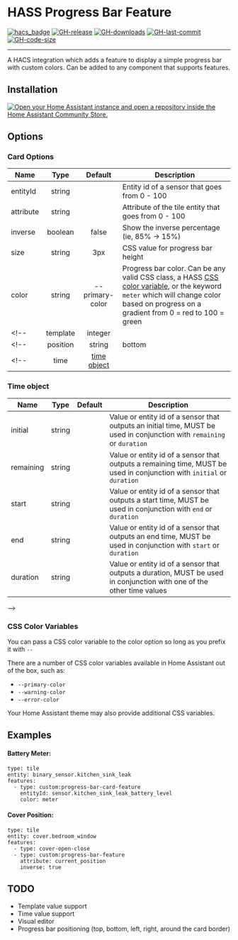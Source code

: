 # HASS Progress Bar Feature

[![hacs_badge](https://img.shields.io/badge/HACS-Custom-41BDF5.svg?style=flat-square)](https://github.com/hacs/integration)
[![GH-release](https://img.shields.io/github/v/release/ytilis/hass-progress-bar-feature.svg?style=flat-square)](https://github.com/ytilis/hass-progress-bar-feature/releases)
[![GH-downloads](https://img.shields.io/github/downloads/ytilis/hass-progress-bar-feature/total?style=flat-square)](https://github.com/ytilis/hass-progress-bar-feature/releases)
[![GH-last-commit](https://img.shields.io/github/last-commit/ytilis/hass-progress-bar-feature.svg?style=flat-square)](https://github.com/ytilis/hass-progress-bar-feature/commits/master)
[![GH-code-size](https://img.shields.io/github/languages/code-size/ytilis/hass-progress-bar-feature.svg?color=red&style=flat-square)](https://github.com/ytilis/hass-progress-bar-feature)

--- 

A HACS integration which adds a feature to display a simple progress bar with custom colors. Can be added to any component that supports features.

## Installation

<a href="https://my.home-assistant.io/redirect/hacs_repository/?owner=ytilis&repository=hass-progress-bar-feature&category=plugin" target="_blank" rel="noreferrer noopener"><img src="https://my.home-assistant.io/badges/hacs_repository.svg" alt="Open your Home Assistant instance and open a repository inside the Home Assistant Community Store." /></a>

## Options

### Card Options

| Name | Type | Default | Description |
|------|:----:|:-------:|-------------|
| entityId | string |  | Entity id of a sensor that goes from 0 - 100
| attribute | string |  | Attribute of the tile entity that goes from 0 - 100
| inverse | boolean | false | Show the inverse percentage (ie, 85% -> 15%)
| size | string | 3px | CSS value for progress bar height
| color | string | --primary-color | Progress bar color. Can be any valid CSS class, a HASS [CSS color variable](#css-color-variables), or the keyword `meter` which will change color based on progress on a gradient from 0 = red to 100 = green
<!-- | template | integer |  | Template string which evaluates to an integer from 0 - 100 -->
<!-- | position | string | bottom | Progress bar position, only accepts `top` or `bottom` -->
<!-- | time | [time object](#time-object-options) | | Time to derive progress from

### Time object

| Name | Type | Default | Description |
|------|:----:|:-------:|-------------|
| initial | string |  | Value or entity id of a sensor that outputs an initial time, MUST be used in conjunction with `remaining` or `duration`
| remaining | string |  | Value or entity id of a sensor that outputs a remaining time, MUST be used in conjunction with `initial` or `duration`
| start | string |  | Value or entity id of a sensor that outputs a start time, MUST be used in conjunction with `end` or `duration`
| end | string |  | Value or entity id of a sensor that outputs an end time, MUST be used in conjunction with `start` or `duration`
| duration | string |  | Value or entity id of a sensor that outputs a duration, MUST be used in conjunction with one of the other time values
-->
### CSS Color Variables
You can pass a CSS color variable to the color option so long as you prefix it with `--`

There are a number of CSS color variables available in Home Assistant out of the box, such as:
- `--primary-color`
- `--warning-color`
- `--error-color`

Your Home Assistant theme may also provide additional CSS variables.

## Examples

#### Battery Meter:
```
type: tile
entity: binary_sensor.kitchen_sink_leak
features:
  - type: custom:progress-bar-card-feature
    entityId: sensor.kitchen_sink_leak_battery_level
    color: meter
```

#### Cover Position:
```
type: tile
entity: cover.bedroom_window
features:
  - type: cover-open-close
  - type: custom:progress-bar-feature
    attribute: current_position
    inverse: true
```
<!--
#### Machine Cycle Progress
```
type: tile
entity: sensor.washer
name: Washer
progress:
  time:
    initial: {{ state_attr('sensor.washer', 'initial_time') }}
    remaining: {{ state_attr('sensor.washer', 'remain_time') }}
```
-->

## TODO

- Template value support
- Time value support
- Visual editor
- Progress bar positioning (top, bottom, left, right, around the card border)